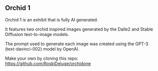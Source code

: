 ## Orchid 1

Orchid 1 is an exhibit that is fully AI generated.

It features two orchid inspired images generated by the Dalle2 and Stable Diffusion text-to-image models. 

The prompt used to generate each image was created using the GPT-3 (text-davinci-002) model by OpenAI.

Make your own by cloning this repo: https://github.com/RoskiDeluge/orchidone
